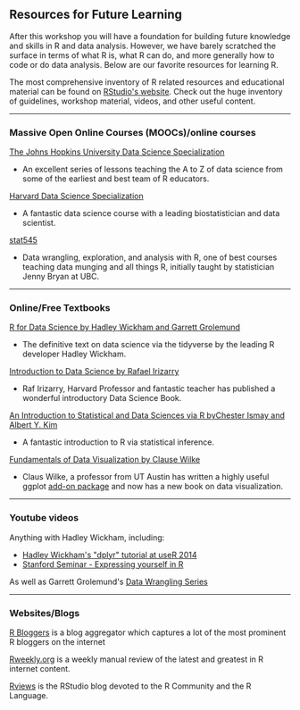 ## Resources for Future Learning

After this workshop you will have a foundation for building future knowledge and skills in R and data analysis. However, we have barely scratched the surface in terms of what R is, what R can do, and more generally how to code or do data analysis. Below are our favorite resources for learning R.

The most comprehensive inventory of R related resources and educational material can be found on [RStudio's website](https://www.rstudio.com/resources/). Check out the huge inventory of guidelines, workshop material, videos, and other useful content.


---

### Massive Open Online Courses (MOOCs)/online courses

[The Johns Hopkins University Data Science Specialization](https://www.coursera.org/specializations/jhu-data-science)

- An excellent series of lessons teaching the A to Z of data science from some of the earliest and best team of R educators. 

[Harvard Data Science Specialization](https://www.edx.org/professional-certificate/harvardx-data-science)

- A fantastic data science course with a leading biostatistician and data scientist.

[stat545](https://github.com/STAT545-UBC)

- Data wrangling, exploration, and analysis with R, one of best courses teaching data munging and all things R, initially taught by statistician Jenny Bryan at UBC. 

---

### Online/Free Textbooks

[R for Data Science by Hadley Wickham and Garrett Grolemund](https://r4ds.had.co.nz/)

- The definitive text on data science via the tidyverse by the leading R developer Hadley Wickham.

[Introduction to Data Science by Rafael Irizarry](https://rafalab.github.io/dsbook/)

- Raf Irizarry, Harvard Professor and fantastic teacher has published a wonderful introductory Data Science Book. 

[An Introduction to Statistical and Data Sciences via R byChester Ismay and Albert Y. Kim](moderndive.com)

- A fantastic introduction to R via statistical inference.

[Fundamentals of Data Visualization by Clause Wilke](http://serialmentor.com/dataviz/)

- Claus Wilke, a professor from UT Austin has written a highly useful ggplot [add-on package](https://github.com/wilkelab/cowplot) and now has a new book on data visualization.


---

### Youtube videos

Anything with Hadley Wickham, including:

- [Hadley Wickham's "dplyr" tutorial at useR 2014](https://www.youtube.com/watch?v=8SGif63VW6E)
- [Stanford Seminar - Expressing yourself in R](https://www.youtube.com/watch?v=wki0BqlztCo)

As well as Garrett Grolemund's [Data Wrangling Series](https://www.youtube.com/watch?v=jOd65mR1zfw)

---

### Websites/Blogs

[R Bloggers](https://www.r-bloggers.com/) is a blog aggregator which captures a lot of the most prominent R bloggers on the internet

[Rweekly.org](RWeekly.org) is a weekly manual review of the latest and greatest in R internet content.

[Rviews](https://rviews.rstudio.com/) is the RStudio blog devoted to the R Community and the R Language. 


